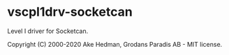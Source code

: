 # vscpl1drv-socketcan

Level I driver for Socketcan.


Copyright (C) 2000-2020 Ake Hedman, Grodans Paradis AB - MIT license.
